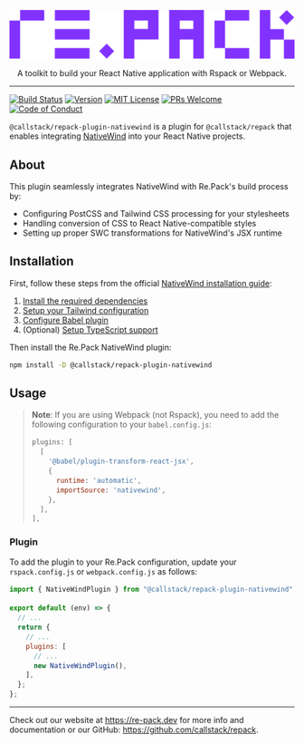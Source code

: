 <p align="center">
    <img src="https://raw.githubusercontent.com/callstack/repack/HEAD/logo.png">
</p>
<p align="center">
A toolkit to build your React Native application with Rspack or Webpack.
</p>

---

[![Build Status][build-badge]][build]
[![Version][version-badge]][version]
[![MIT License][license-badge]][license]
[![PRs Welcome][prs-welcome-badge]][prs-welcome]
[![Code of Conduct][coc-badge]][coc]

`@callstack/repack-plugin-nativewind` is a plugin for `@callstack/repack` that enables integrating [NativeWind](https://github.com/nativewind/nativewind) into your React Native projects.

## About

This plugin seamlessly integrates NativeWind with Re.Pack's build process by:

- Configuring PostCSS and Tailwind CSS processing for your stylesheets
- Handling conversion of CSS to React Native-compatible styles
- Setting up proper SWC transformations for NativeWind's JSX runtime

## Installation

First, follow these steps from the official [NativeWind installation guide](https://www.nativewind.dev/getting-started/react-native):

1. [Install the required dependencies](https://www.nativewind.dev/getting-started/react-native#1-install-the-required-dependencies)
2. [Setup your Tailwind configuration](https://www.nativewind.dev/getting-started/react-native#2-setup-your-tailwind-configuration)
3. [Configure Babel plugin](https://www.nativewind.dev/getting-started/react-native#5-configure-babel-plugin)
4. (Optional) [Setup TypeScript support](https://www.nativewind.dev/getting-started/react-native#7-setup-typescript-support)

Then install the Re.Pack NativeWind plugin:

```sh
npm install -D @callstack/repack-plugin-nativewind
```

## Usage

> **Note**: If you are using Webpack (not Rspack), you need to add the following configuration to your `babel.config.js`:
>
> ```js
> plugins: [
>   [
>     '@babel/plugin-transform-react-jsx',
>     {
>       runtime: 'automatic',
>       importSource: 'nativewind',
>     },
>   ],
> ],
> ```

### Plugin

To add the plugin to your Re.Pack configuration, update your `rspack.config.js` or `webpack.config.js` as follows:

```js
import { NativeWindPlugin } from "@callstack/repack-plugin-nativewind";

export default (env) => {
  // ...
  return {
    // ...
    plugins: [
      // ...
      new NativeWindPlugin(),
    ],
  };
};
```

---

Check out our website at https://re-pack.dev for more info and documentation or our GitHub: https://github.com/callstack/repack.

<!-- badges -->

[callstack-readme-with-love]: https://callstack.com/?utm_source=github.com&utm_medium=referral&utm_campaign=react-native-paper&utm_term=readme-with-love
[build-badge]: https://img.shields.io/github/workflow/status/callstack/repack/CI/main?style=flat-square
[build]: https://github.com/callstack/repack/actions/workflows/main.yml
[version-badge]: https://img.shields.io/npm/v/@callstack/repack-plugin-nativewind?style=flat-square
[version]: https://www.npmjs.com/package/@callstack/repack-plugin-nativewind
[license-badge]: https://img.shields.io/npm/l/@callstack/repack-plugin-nativewind?style=flat-square
[license]: https://github.com/callstack/repack/blob/master/LICENSE
[prs-welcome-badge]: https://img.shields.io/badge/PRs-welcome-brightgreen.svg?style=flat-square
[prs-welcome]: ./CONTRIBUTING.md
[coc-badge]: https://img.shields.io/badge/code%20of-conduct-ff69b4.svg?style=flat-square
[coc]: https://github.com/callstack/repack/blob/master/CODE_OF_CONDUCT.md
